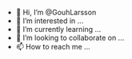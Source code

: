 - 👋 Hi, I’m @GouhLarsson
- 👀 I’m interested in ...
- 🌱 I’m currently learning ...
- 💞️ I’m looking to collaborate on ...
- 📫 How to reach me ...

<!---
GouhLarsson/GouhLarsson is a ✨ special ✨ repository because its `README.md` (this file) appears on your GitHub profile.
You can click the Preview link to take a look at your changes.
--->
